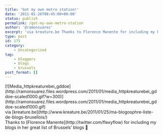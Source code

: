 ```yaml
---
title: 'Got my own metro station!'
date: '2011-01-26T08:45:00+00:00'
status: publish
permalink: /got-my-own-metro-station
author: '@ramonsuarez'
excerpt: 'via kreature.be Thanks to Florence Manente for including my blogs in her great list of Brussels'' blogs :)'
type: post
id: 175
category:
    - Uncategorized
tag:
    - bloggers
    - blogs
    - brussels
post_format: []
---
```

<div class="posterous_bookmarklet_entry"><div class="p_embed p_image_embed">[![Media_httpkreaturebei_gddoe](http://ramonsuarez.files.wordpress.com/2011/01/media_httpkreaturebei_gddoe-scaled1000.gif?w=300)](http://ramonsuarez.files.wordpress.com/2011/01/media_httpkreaturebei_gddoe-scaled1000.gif)</div><div class="posterous_quote_citation">via [kreature.be](http://www.kreature.be/2011/01/25/ma-blogosphre-liste-de-blogs-bruxellois/)</div>Thanks to [Florence Manente](http://twitter.com/flexyflow) for including my blogs in her great list of Brussels’ blogs 🙂

</div>